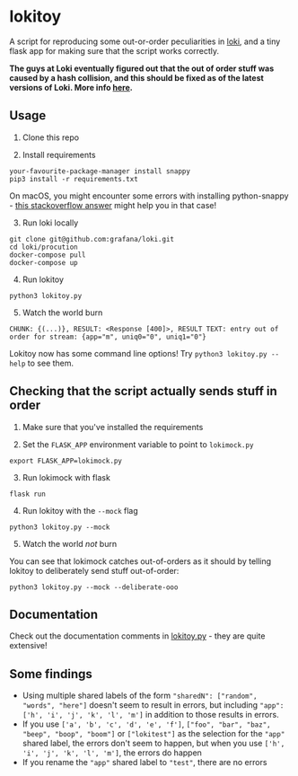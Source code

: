 # lokitoy

A script for reproducing some out-or-order peculiarities in [loki](https://github.com/grafana/loki),
and a tiny flask app for making sure that the script works correctly.

**The guys at Loki eventually figured out that the out of order stuff was caused by a hash collision,
and this should be fixed as of the latest versions of Loki.
More info [here](https://github.com/grafana/loki/issues/898#issuecomment-552333246).**

## Usage

1. Clone this repo

2. Install requirements

```
your-favourite-package-manager install snappy
pip3 install -r requirements.txt
```

On macOS, you might encounter some errors with installing python-snappy - [this stackoverflow answer](https://stackoverflow.com/questions/11416024/error-installing-python-snappy-snappy-c-h-no-such-file-or-directory/41707800#41707800) might help you in that case!

3. Run loki locally

```
git clone git@github.com:grafana/loki.git
cd loki/procution
docker-compose pull
docker-compose up
```

4. Run lokitoy

```
python3 lokitoy.py
```

5. Watch the world burn

```
CHUNK: {(...)}, RESULT: <Response [400]>, RESULT TEXT: entry out of order for stream: {app="m", uniq0="0", uniq1="0"}
```

Lokitoy now has some command line options! Try `python3 lokitoy.py --help` to see them.

## Checking that the script actually sends stuff in order

1. Make sure that you've installed the requirements

2. Set the `FLASK_APP` environment variable to point to `lokimock.py`
```
export FLASK_APP=lokimock.py
```

3. Run lokimock with flask
```
flask run
```

4. Run lokitoy with the `--mock` flag
```
python3 lokitoy.py --mock
```

5. Watch the world *not* burn

You can see that lokimock catches out-of-orders as it should by telling lokitoy to deliberately send stuff out-of-order:
```
python3 lokitoy.py --mock --deliberate-ooo
```

## Documentation

Check out the documentation comments in [lokitoy.py](./lokitoy.py) - they are quite extensive!

## Some findings

* Using multiple shared labels of the form `"sharedN": ["random", "words", "here"]` doesn't seem to result in errors,
but including `"app": ['h', 'i', 'j', 'k', 'l', 'm']` in addition to those results in errors.
* If you use `['a', 'b', 'c', 'd', 'e', 'f']`, `["foo", "bar", "baz", "beep", "boop", "boom"]` or `["lokitest"]` as the selection for the `"app"` shared label,
the errors don't seem to happen, but when you use `['h', 'i', 'j', 'k', 'l', 'm']`, the errors do happen
* If you rename the `"app"` shared label to `"test"`, there are no errors
